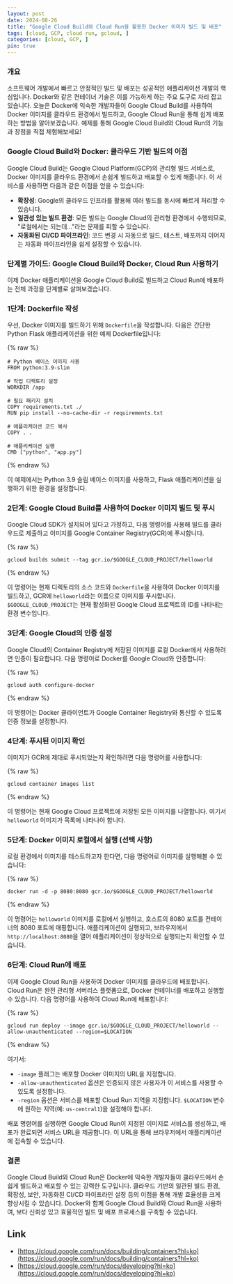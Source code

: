 ```yaml
---
layout: post
date: 2024-08-26
title: "Google Cloud Build와 Cloud Run을 활용한 Docker 이미지 빌드 및 배포"
tags: [cloud, GCP, cloud run, gcloud, ]
categories: [cloud, GCP, ]
pin: true
---
```



### 개요


소프트웨어 개발에서 빠르고 안정적인 빌드 및 배포는 성공적인 애플리케이션 개발의 핵심입니다. Docker와 같은 컨테이너 기술은 이를 가능하게 하는 주요 도구로 자리 잡고 있습니다. 오늘은 Docker에 익숙한 개발자들이 Google Cloud Build를 사용하여 Docker 이미지를 클라우드 환경에서 빌드하고, Google Cloud Run을 통해 쉽게 배포하는 방법을 알아보겠습니다. 예제를 통해 Google Cloud Build와 Cloud Run의 기능과 장점을 직접 체험해보세요!


### Google Cloud Build와 Docker: 클라우드 기반 빌드의 이점


Google Cloud Build는 Google Cloud Platform(GCP)의 관리형 빌드 서비스로, Docker 이미지를 클라우드 환경에서 손쉽게 빌드하고 배포할 수 있게 해줍니다. 이 서비스를 사용하면 다음과 같은 이점을 얻을 수 있습니다:

- **확장성**: Google의 클라우드 인프라를 활용해 여러 빌드를 동시에 빠르게 처리할 수 있습니다.
- **일관성 있는 빌드 환경**: 모든 빌드는 Google Cloud의 관리형 환경에서 수행되므로, "로컬에서는 되는데..."라는 문제를 피할 수 있습니다.
- **자동화된 CI/CD 파이프라인**: 코드 변경 시 자동으로 빌드, 테스트, 배포까지 이어지는 자동화 파이프라인을 쉽게 설정할 수 있습니다.

### 단계별 가이드: Google Cloud Build와 Docker, Cloud Run 사용하기


이제 Docker 애플리케이션을 Google Cloud Build로 빌드하고 Cloud Run에 배포하는 전체 과정을 단계별로 살펴보겠습니다.


### 1단계: Dockerfile 작성


우선, Docker 이미지를 빌드하기 위해 `Dockerfile`을 작성합니다. 다음은 간단한 Python Flask 애플리케이션을 위한 예제 Dockerfile입니다:


{% raw %}
```text
# Python 베이스 이미지 사용
FROM python:3.9-slim

# 작업 디렉토리 설정
WORKDIR /app

# 필요 패키지 설치
COPY requirements.txt ./
RUN pip install --no-cache-dir -r requirements.txt

# 애플리케이션 코드 복사
COPY . .

# 애플리케이션 실행
CMD ["python", "app.py"]

```
{% endraw %}


이 예제에서는 Python 3.9 슬림 베이스 이미지를 사용하고, Flask 애플리케이션을 실행하기 위한 환경을 설정합니다.


### 2단계: Google Cloud Build를 사용하여 Docker 이미지 빌드 및 푸시


Google Cloud SDK가 설치되어 있다고 가정하고, 다음 명령어를 사용해 빌드를 클라우드로 제출하고 이미지를 Google Container Registry(GCR)에 푸시합니다.


{% raw %}
```shell
gcloud builds submit --tag gcr.io/$GOOGLE_CLOUD_PROJECT/helloworld

```
{% endraw %}


이 명령어는 현재 디렉토리의 소스 코드와 `Dockerfile`을 사용하여 Docker 이미지를 빌드하고, GCR에 `helloworld`라는 이름으로 이미지를 푸시합니다. `$GOOGLE_CLOUD_PROJECT`는 현재 활성화된 Google Cloud 프로젝트의 ID를 나타내는 환경 변수입니다.


### 3단계: Google Cloud의 인증 설정


Google Cloud의 Container Registry에 저장된 이미지를 로컬 Docker에서 사용하려면 인증이 필요합니다. 다음 명령어로 Docker를 Google Cloud와 인증합니다:


{% raw %}
```shell
gcloud auth configure-docker

```
{% endraw %}


이 명령어는 Docker 클라이언트가 Google Container Registry와 통신할 수 있도록 인증 정보를 설정합니다.


### 4단계: 푸시된 이미지 확인


이미지가 GCR에 제대로 푸시되었는지 확인하려면 다음 명령어를 사용합니다:


{% raw %}
```shell
gcloud container images list

```
{% endraw %}


이 명령어는 현재 Google Cloud 프로젝트에 저장된 모든 이미지를 나열합니다. 여기서 `helloworld` 이미지가 목록에 나타나야 합니다.


### 5단계: Docker 이미지 로컬에서 실행 (선택 사항)


로컬 환경에서 이미지를 테스트하고자 한다면, 다음 명령어로 이미지를 실행해볼 수 있습니다:


{% raw %}
```shell
docker run -d -p 8080:8080 gcr.io/$GOOGLE_CLOUD_PROJECT/helloworld

```
{% endraw %}


이 명령어는 `helloworld` 이미지를 로컬에서 실행하고, 호스트의 8080 포트를 컨테이너의 8080 포트에 매핑합니다. 애플리케이션이 실행되고, 브라우저에서 `http://localhost:8080`을 열어 애플리케이션이 정상적으로 실행되는지 확인할 수 있습니다.


### 6단계: Cloud Run에 배포


이제 Google Cloud Run을 사용하여 Docker 이미지를 클라우드에 배포합니다. Cloud Run은 완전 관리형 서버리스 플랫폼으로, Docker 컨테이너를 배포하고 실행할 수 있습니다. 다음 명령어를 사용하여 Cloud Run에 배포합니다:


{% raw %}
```shell
gcloud run deploy --image gcr.io/$GOOGLE_CLOUD_PROJECT/helloworld --allow-unauthenticated --region=$LOCATION

```
{% endraw %}


여기서:

- `-image` 플래그는 배포할 Docker 이미지의 URL을 지정합니다.
- `-allow-unauthenticated` 옵션은 인증되지 않은 사용자가 이 서비스를 사용할 수 있도록 설정합니다.
- `-region` 옵션은 서비스를 배포할 Cloud Run 지역을 지정합니다. `$LOCATION` 변수에 원하는 지역(예: `us-central1`)을 설정해야 합니다.

배포 명령어를 실행하면 Google Cloud Run이 지정된 이미지로 서비스를 생성하고, 배포가 완료되면 서비스 URL을 제공합니다. 이 URL을 통해 브라우저에서 애플리케이션에 접속할 수 있습니다.


### 결론


Google Cloud Build와 Cloud Run은 Docker에 익숙한 개발자들이 클라우드에서 손쉽게 빌드하고 배포할 수 있는 강력한 도구입니다. 클라우드 기반의 일관된 빌드 환경, 확장성, 보안, 자동화된 CI/CD 파이프라인 설정 등의 이점을 통해 개발 효율성을 크게 향상시킬 수 있습니다. Docker와 함께 Google Cloud Build와 Cloud Run을 사용하여, 보다 신뢰성 있고 효율적인 빌드 및 배포 프로세스를 구축할 수 있습니다.


## Link

- [https://cloud.google.com/run/docs/building/containers?hl=ko](https://cloud.google.com/run/docs/building/containers?hl=ko)
- [https://cloud.google.com/run/docs/developing?hl=ko](https://cloud.google.com/run/docs/developing?hl=ko)
